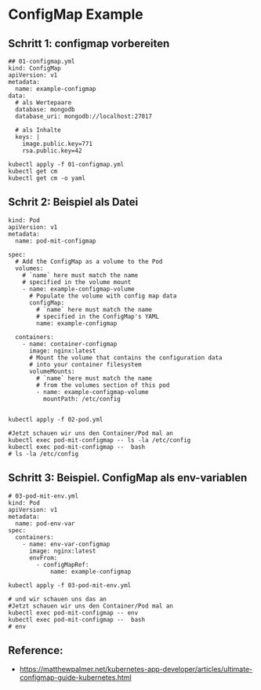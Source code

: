 # ConfigMap Example 

## Schritt 1: configmap vorbereiten 
```
## 01-configmap.yml
kind: ConfigMap 
apiVersion: v1 
metadata:
  name: example-configmap 
data:
  # als Wertepaare
  database: mongodb
  database_uri: mongodb://localhost:27017
  
  # als Inhalte 
  keys: | 
    image.public.key=771 
    rsa.public.key=42
```

```
kubectl apply -f 01-configmap.yml 
kubectl get cm
kubectl get cm -o yaml
```

## Schrit 2: Beispiel als Datei 
```
kind: Pod 
apiVersion: v1 
metadata:
  name: pod-mit-configmap 

spec:
  # Add the ConfigMap as a volume to the Pod
  volumes:
    # `name` here must match the name
    # specified in the volume mount
    - name: example-configmap-volume
      # Populate the volume with config map data
      configMap:
        # `name` here must match the name 
        # specified in the ConfigMap's YAML 
        name: example-configmap

  containers:
    - name: container-configmap
      image: nginx:latest
      # Mount the volume that contains the configuration data 
      # into your container filesystem
      volumeMounts:
        # `name` here must match the name
        # from the volumes section of this pod
        - name: example-configmap-volume
          mountPath: /etc/config


```

```
kubectl apply -f 02-pod.yml 
```

```
#Jetzt schauen wir uns den Container/Pod mal an
kubectl exec pod-mit-configmap -- ls -la /etc/config
kubectl exec pod-mit-configmap --  bash
# ls -la /etc/config 
```

## Schritt 3: Beispiel. ConfigMap als env-variablen 

```
# 03-pod-mit-env.yml 
kind: Pod 
apiVersion: v1 
metadata:
  name: pod-env-var 
spec:
  containers:
    - name: env-var-configmap
      image: nginx:latest 
      envFrom:
        - configMapRef:
            name: example-configmap

```

```
kubectl apply -f 03-pod-mit-env.yml
```

```
# und wir schauen uns das an 
#Jetzt schauen wir uns den Container/Pod mal an
kubectl exec pod-mit-configmap -- env
kubectl exec pod-mit-configmap --  bash
# env

```


## Reference: 

 * https://matthewpalmer.net/kubernetes-app-developer/articles/ultimate-configmap-guide-kubernetes.html
